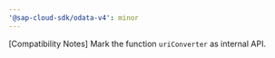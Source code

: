 ```yaml
---
'@sap-cloud-sdk/odata-v4': minor
---
```


[Compatibility Notes] Mark the function `uriConverter` as internal API.
